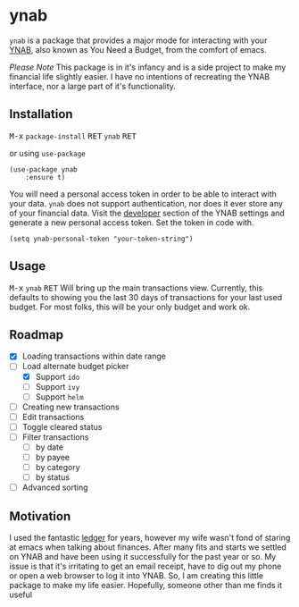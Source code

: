 # ynab

`ynab` is a package that provides a major mode for interacting with your [YNAB](https://youneedabudget.com), also known as You Need a Budget, from the comfort of emacs.

_Please Note_ This package is in it's infancy and is a side project to make my financial life slightly easier. I have no intentions of recreating the YNAB interface, nor a large part of it's functionality.

## Installation

<kbd>M-x</kbd> `package-install` <kbd>RET</kbd> `ynab` <kbd>RET</kbd>

or using `use-package`

```emacs-lisp
(use-package ynab
    :ensure t)
```

You will need a personal access token in order to be able to interact with your data. `ynab` does not support authentication, nor does it ever store any of your financial data. Visit the [developer](https://app.youneedabudget.com/settings/developer) section of the YNAB settings and generate a new personal access token. Set the token in code with.

```emacs-lisp
(setq ynab-personal-token "your-token-string")
```

## Usage

<kbd>M-x</kbd> `ynab` <kbd>RET</kbd> Will bring up the main transactions view. Currently, this defaults to showing you the last 30 days of transactions for your last used budget. For most folks, this will be your only budget and work ok.

## Roadmap

- [x] Loading transactions within date range
- [ ] Load alternate budget picker
  - [x] Support `ido`
  - [ ] Support `ivy`
  - [ ] Support `helm`
- [ ] Creating new transactions
- [ ] Edit transactions
- [ ] Toggle cleared status
- [ ] Filter transactions
  - [ ] by date
  - [ ] by payee
  - [ ] by category
  - [ ] by status
- [ ] Advanced sorting

## Motivation

I used the fantastic [ledger](https://github.com/ledger/ledger) for years, however my wife wasn't fond of staring at emacs when talking about finances. After many fits and starts we settled on YNAB and have been using it successfully for the past year or so. My issue is that it's irritating to get an email receipt, have to dig out my phone or open a web browser to log it into YNAB. So, I am creating this little package to make my life easier. Hopefully, someone other than me finds it useful
